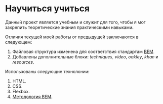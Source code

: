 # Научиться учиться

Данный проект является учебным и служит для того, чтобы я мог закрепить теоретические знания практическими навыками.

Отличия текущей моей работы от предыдущей заключаются в следующем:

1. Файловая структура изменена для соответствия стандартам [BEM](https://ru.bem.info/methodology/ "Использована классическая схема организации файловой структуры БЭМ-проектов: Nested").
2. Добавлены дополнительные блоки: *techniques*, *video*, *oakley*, *khan* и *resources*.

Использованы следующие технолонии:

1. HTML.
2. CSS.
3. Flexbox.
4. [Методология BEM](https://ru.bem.info/methodology/ "Использована классическая схема организации файловой структуры БЭМ-проектов: Nested").


